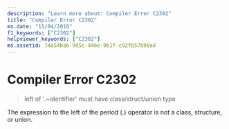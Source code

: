 ```yaml
---
description: "Learn more about: Compiler Error C2302"
title: "Compiler Error C2302"
ms.date: "11/04/2016"
f1_keywords: ["C2302"]
helpviewer_keywords: ["C2302"]
ms.assetid: 74a54bab-9d5c-446e-9b1f-c92fb57090a8
---
```

# Compiler Error C2302

> left of '.~identifier' must have class/struct/union type

The expression to the left of the period (.) operator is not a class, structure, or union.
